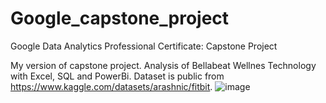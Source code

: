 # Google_capstone_project
Google Data Analytics Professional Certificate: Capstone Project


  My version of capstone project.
  Analysis of Bellabeat Wellnes Technology with Excel, SQL and PowerBi.
  Dataset is public from https://www.kaggle.com/datasets/arashnic/fitbit.
![image](https://github.com/OndrejZapletal99/Google_capstone_project/assets/143550046/2ba70921-0bd1-4cf0-87b7-f0c87b278a52)
